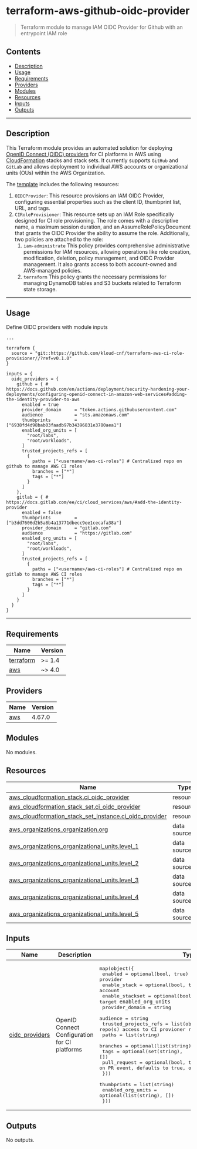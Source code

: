 # terraform-aws-github-oidc-provider

> Terraform module to manage IAM OIDC Provider for Github with an entrypoint IAM role 

<!-- START doctoc generated TOC please keep comment here to allow auto update -->
<!-- DON'T EDIT THIS SECTION, INSTEAD RE-RUN doctoc TO UPDATE -->
## Contents

- [Description](#description)
- [Usage](#usage)
- [Requirements](#requirements)
- [Providers](#providers)
- [Modules](#modules)
- [Resources](#resources)
- [Inputs](#inputs)
- [Outputs](#outputs)

<!-- END doctoc generated TOC please keep comment here to allow auto update -->

---
## Description

This Terraform module provides an automated solution for deploying [OpenID Connect (OIDC) providers](https://docs.aws.amazon.com/IAM/latest/UserGuide/id_roles_providers_create_oidc.html) for CI platforms in AWS using [CloudFormation](https://aws.amazon.com/cloudformation/) stacks and stack sets. It currently supports `GitHub` and `GitLab` and allows deployment to individual AWS accounts or organizational units (OUs) within the AWS Organization.

The [template](./templates/stackset.yaml.tftpl) includes the following resources:

1. `OIDCProvider`: This resource provisions an IAM OIDC Provider, configuring essential properties such as the client ID, thumbprint list, URL, and tags.
2. `CIRoleProvisioner`: This resource sets up an IAM Role specifically designed for CI role provisioning. The role comes with a descriptive name, a maximum session duration, and an AssumeRolePolicyDocument that grants the OIDC Provider the ability to assume the role. Additionally, two policies are attached to the role:
   1. `iam-administrate` This policy provides comprehensive administrative permissions for IAM resources, allowing operations like role creation, modification, deletion, policy management, and OIDC Provider management. It also grants access to both account-owned and AWS-managed policies.
   2. `terraform` This policy grants the necessary permissions for managing DynamoDB tables and S3 buckets related to Terraform state storage.

---

## Usage

Define OIDC providers with module inputs

```hcl
...

terraform {
  source = "git::https://github.com/kloud-cnf/terraform-aws-ci-role-provisioner//?ref=v0.1.0"
}

inputs = {
  oidc_providers = {
    github = { # https://docs.github.com/en/actions/deployment/security-hardening-your-deployments/configuring-openid-connect-in-amazon-web-services#adding-the-identity-provider-to-aws
      enabled = true
      provider_domain     = "token.actions.githubusercontent.com"
      audience            = "sts.amazonaws.com"
      thumbprints         = ["6938fd4d98bab03faadb97b34396831e3780aea1"]
      enabled_org_units = [
        "root/labs",
        "root/workloads",
      ]
      trusted_projects_refs = [
        {
          paths = ["<username>/aws-ci-roles"] # Centralized repo on github to manage AWS CI roles
          branches = ["*"]
          tags = ["*"]
        }
      ]
    },
    gitlab = { # https://docs.gitlab.com/ee/ci/cloud_services/aws/#add-the-identity-provider
      enabled = false
      thumbprints         = ["b3dd7606d2b5a8b4a13771dbecc9ee1cecafa38a"]
      provider_domain     = "gitlab.com"
      audience            = "https://gitlab.com"
      enabled_org_units = [
        "root/labs",
        "root/workloads",
      ]
      trusted_projects_refs = [
        {
          paths = ["<username>/aws-ci-roles"] # Centralized repo on gitlab to manage AWS CI roles
          branches = ["*"]
          tags = ["*"]
        }
      ]
    }
  }
}
```

---

<!-- BEGINNING OF PRE-COMMIT-TERRAFORM DOCS HOOK -->
## Requirements

| Name | Version |
|------|---------|
| <a name="requirement_terraform"></a> [terraform](#requirement\_terraform) | >= 1.4 |
| <a name="requirement_aws"></a> [aws](#requirement\_aws) | ~> 4.0 |

## Providers

| Name | Version |
|------|---------|
| <a name="provider_aws"></a> [aws](#provider\_aws) | 4.67.0 |

## Modules

No modules.

## Resources

| Name | Type |
|------|------|
| [aws_cloudformation_stack.ci_oidc_provider](https://registry.terraform.io/providers/hashicorp/aws/latest/docs/resources/cloudformation_stack) | resource |
| [aws_cloudformation_stack_set.ci_oidc_provider](https://registry.terraform.io/providers/hashicorp/aws/latest/docs/resources/cloudformation_stack_set) | resource |
| [aws_cloudformation_stack_set_instance.ci_oidc_provider](https://registry.terraform.io/providers/hashicorp/aws/latest/docs/resources/cloudformation_stack_set_instance) | resource |
| [aws_organizations_organization.org](https://registry.terraform.io/providers/hashicorp/aws/latest/docs/data-sources/organizations_organization) | data source |
| [aws_organizations_organizational_units.level_1](https://registry.terraform.io/providers/hashicorp/aws/latest/docs/data-sources/organizations_organizational_units) | data source |
| [aws_organizations_organizational_units.level_2](https://registry.terraform.io/providers/hashicorp/aws/latest/docs/data-sources/organizations_organizational_units) | data source |
| [aws_organizations_organizational_units.level_3](https://registry.terraform.io/providers/hashicorp/aws/latest/docs/data-sources/organizations_organizational_units) | data source |
| [aws_organizations_organizational_units.level_4](https://registry.terraform.io/providers/hashicorp/aws/latest/docs/data-sources/organizations_organizational_units) | data source |
| [aws_organizations_organizational_units.level_5](https://registry.terraform.io/providers/hashicorp/aws/latest/docs/data-sources/organizations_organizational_units) | data source |

## Inputs

| Name | Description | Type | Default | Required |
|------|-------------|------|---------|:--------:|
| <a name="input_oidc_providers"></a> [oidc\_providers](#input\_oidc\_providers) | OpenID Connect Configuration for CI platforms | <pre>map(object({<br>    enabled         = optional(bool, true) # enable provider<br>    enable_stack    = optional(bool, true) # enable stack for root account<br>    enable_stackset = optional(bool, true) # enable stackset for target `enabled_org_units`<br>    provider_domain = string<br>    audience        = string<br>    trusted_projects_refs = list(object({ # Define repo(s) access to CI provioner role<br>      paths        = list(string)<br>      branches     = optional(list(string), [])<br>      tags         = optional(set(string), [])<br>      pull_request = optional(bool, true) # Allow role to be assumed on PR event, defaults to true, only needed for GitHub<br>    }))<br>    thumbprints       = list(string)<br>    enabled_org_units = optional(list(string), [])<br>  }))</pre> | n/a | yes |

## Outputs

No outputs.
<!-- END OF PRE-COMMIT-TERRAFORM DOCS HOOK -->
